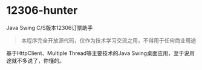 12306-hunter
============

Java Swing C/S版本12306订票助手

> 本程序完全开放源代码，仅作为技术学习交流之用，不得用于任何商业用途

基于HttpClient、Multiple Thread等主要技术的Java Swing桌面应用，至于说用途就不多说了，你懂的。

